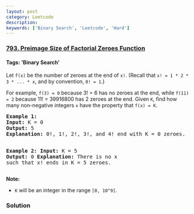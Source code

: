 ```yaml
---
layout: post
category: Leetcode
description: 
keywords: ['Binary Search', 'Leetcode', 'Hard']
---
```

### [793. Preimage Size of Factorial Zeroes Function](https://leetcode.com/problems/preimage-size-of-factorial-zeroes-function)

#### Tags: 'Binary Search'

<div class="content__u3I1 question-content__JfgR"><div><p>Let <code>f(x)</code> be the number of zeroes at the end of <code>x!</code>. (Recall that <code>x! = 1 * 2 * 3 * ... * x</code>, and by convention, <code>0! = 1</code>.)</p>
<p>For example, <code>f(3) = 0</code> because 3! = 6 has no zeroes at the end, while <code>f(11) = 2</code> because 11! = 39916800 has 2 zeroes at the end. Given <code>K</code>, find how many non-negative integers <code>x</code> have the property that <code>f(x) = K</code>.</p>
<pre><strong>Example 1:</strong>
<strong>Input:</strong> K = 0
<strong>Output:</strong> 5
<strong>Explanation:</strong> 0!, 1!, 2!, 3!, and 4! end with K = 0 zeroes.

<strong>Example 2:</strong>
<strong>Input:</strong> K = 5
<strong>Output:</strong> 0
<strong>Explanation:</strong> There is no x such that x! ends in K = 5 zeroes.
</pre>
<p><strong>Note:</strong></p>
<ul>
<li><code>K</code> will be an integer in the range <code>[0, 10^9]</code>.</li>
</ul>
</div></div>

### Solution
